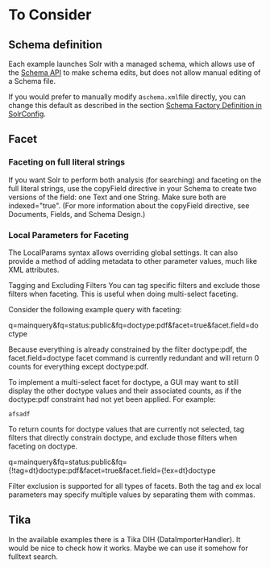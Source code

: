 # To Consider

## Schema definition

Each example launches Solr with a managed schema, which allows use of the [Schema API](http://lucene.apache.org/solr/guide/7_2/schema-api.html#schema-api) to make schema edits, but does not allow manual editing of a Schema file.

If you would prefer to manually modify a`schema.xml`file directly, you can change this default as described in the section [Schema Factory Definition in SolrConfig](http://lucene.apache.org/solr/guide/7_2/schema-factory-definition-in-solrconfig.html#schema-factory-definition-in-solrconfig).

## Facet

### Faceting on full literal strings
If you want Solr to perform both analysis (for searching) and faceting on the full literal strings, use the copyField directive in your Schema to create two versions of the field: one Text and one String. Make sure both are indexed="true". (For more information about the copyField directive, see Documents, Fields, and Schema Design.)

### Local Parameters for Faceting
The LocalParams syntax allows overriding global settings. It can also provide a method of adding metadata to other parameter values, much like XML attributes.

Tagging and Excluding Filters
You can tag specific filters and exclude those filters when faceting. This is useful when doing multi-select faceting.

Consider the following example query with faceting:

q=mainquery&fq=status:public&fq=doctype:pdf&facet=true&facet.field=doctype

Because everything is already constrained by the filter doctype:pdf, the facet.field=doctype facet command is currently redundant and will return 0 counts for everything except doctype:pdf.

To implement a multi-select facet for doctype, a GUI may want to still display the other doctype values and their associated counts, as if the doctype:pdf constraint had not yet been applied. For example:


`afsadf` 


To return counts for doctype values that are currently not selected, tag filters that directly constrain doctype, and exclude those filters when faceting on doctype.

q=mainquery&fq=status:public&fq={!tag=dt}doctype:pdf&facet=true&facet.field={!ex=dt}doctype

Filter exclusion is supported for all types of facets. Both the tag and ex local parameters may specify multiple values by separating them with commas.

## Tika

In the available examples there is a Tika DIH \(DataImporterHandler\). It would be nice to check how it works. Maybe we can use it somehow for fulltext search.

